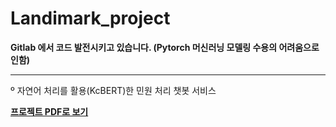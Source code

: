 # Landimark_project

<b> Gitlab 에서 코드 발전시키고 있습니다. (Pytorch 머신러닝 모델링 수용의 어려움으로 인함) </b><br>

---

<p>º 자연어 처리를 활용(KcBERT)한 민원 처리 챗봇 서비스</p>
<p><a href="https://github.com/Dayeonee2/landimark_project/blob/main/chatLANDI.pdf" style="font-weight: bold;">프로젝트 PDF로 보기</a></p>

